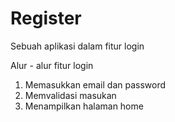 # Register
Sebuah aplikasi dalam fitur login

Alur - alur fitur login
1. Memasukkan email dan password
2. Memvalidasi masukan
3. Menampilkan halaman home
